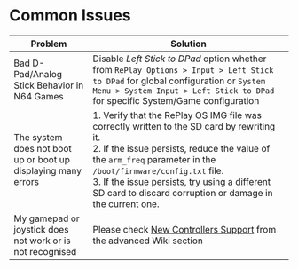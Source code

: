 # Common Issues

| Problem                                      | Solution       |
| -------------------------------------------- | -------------- |
| Bad D-Pad/Analog Stick Behavior in N64 Games | Disable *Left Stick to DPad* option whether from ```RePlay Options > Input > Left Stick to DPad``` for global configuration or ```System Menu > System Input > Left Stick to DPad``` for specific System/Game configuration |
| The system does not boot up or boot up displaying many errors | 1. Verify that the RePlay OS IMG file was correctly written to the SD card by rewriting it.</br>2. If the issue persists, reduce the value of the `arm_freq` parameter in the `/boot/firmware/config.txt` file.</br>3. If the issue persists, try using a different SD card to discard corruption or damage in the current one. |
| My gamepad or joystick does not work or is not recognised | Please check [New Controllers Support](mappings.md) from the advanced Wiki section |